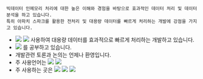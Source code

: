 ```
빅데이터 인메모리 처리에 대한 높은 이해와 경험을 바탕으로 효과적인 데이터 처리 및 데이터 분석을 하고 있습니다.
특히 아파치 스파크를 활용한 전처리 및 대용량 데이터를 빠르게 처리하는 개발에 강점을 가지고 있습니다.
```

- <img src="https://img.shields.io/badge/Apache Spark-E25A1C?style=flat-square&logo=ApacheSpark&logoColor=white"/>  <img src="https://img.shields.io/badge/Apache Hadoop-66CCFF?style=flat-square&logo=ApacheHadoop&logoColor=white"/> 사용하여 대용량 데이터를 효과적으로 빠르게 처리하는 개발하고 있습니다.
- <img src="https://img.shields.io/badge/Apache Kafka-231F20?style=flat-square&logo=ApacheKafka&logoColor=white"/> 를 공부하고 있습니다.
- 개발관련 토론과 논의는 언제나 환영입니다.
- 주 사용언어는 <img src="https://img.shields.io/badge/Scala-DC322F?style=flat-square&logo=Scala&logoColor=white"/> <img src="https://img.shields.io/badge/Python-3776AB?style=flat-square&logo=python&logoColor=white"/>
- 주 사용하는 곳은 <img src="https://img.shields.io/badge/Slack-4A154B?style=flat-square&logo=slack&logoColor=white"/> <img src="https://img.shields.io/badge/GitHub-181717?style=flat-square&logo=GitHub&logoColor=white"/> <img src="https://img.shields.io/badge/Git-F05032?style=flat-square&logo=Git&logoColor=white"/>



<!--
[![Anurag's GitHub stats](https://github-readme-stats.vercel.app/api?username=cobyoo&?count_private=true&show_icons=true&theme=radical)](https://github.com/anuraghazra/github-readme-stats)
-->
